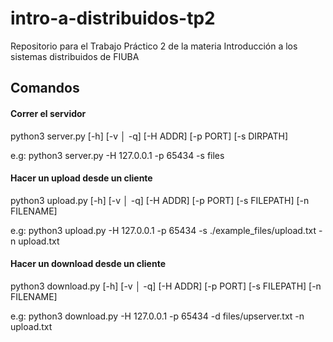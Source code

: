 # intro-a-distribuidos-tp2
Repositorio para el Trabajo Práctico 2 de la materia Introducción a los sistemas distribuidos de FIUBA


## Comandos

#### Correr el servidor

python3 server.py [-h] [-v │ -q] [-H ADDR] [-p PORT] [-s DIRPATH]

e.g: python3 server.py  -H 127.0.0.1 -p 65434 -s files

#### Hacer un upload desde un cliente

python3 upload.py [-h] [-v │ -q] [-H ADDR] [-p PORT] [-s FILEPATH] [-n FILENAME]

e.g: python3 upload.py -H 127.0.0.1 -p 65434 -s ./example_files/upload.txt -n upload.txt

#### Hacer un download desde un cliente

python3 download.py [-h] [-v │ -q] [-H ADDR] [-p PORT] [-s FILEPATH] [-n FILENAME]

e.g: python3 download.py -H 127.0.0.1 -p 65434 -d files/upserver.txt -n upload.txt
